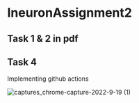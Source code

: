 # IneuronAssignment2

## Task 1 & 2 in pdf



## Task 4

Implementing github actions

![captures_chrome-capture-2022-9-19 (1)](https://user-images.githubusercontent.com/73020771/196764827-c36745f3-3ac1-47bb-95ed-1df5146fc69c.png)


